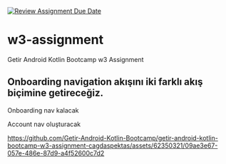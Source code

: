 [![Review Assignment Due Date](https://classroom.github.com/assets/deadline-readme-button-24ddc0f5d75046c5622901739e7c5dd533143b0c8e959d652212380cedb1ea36.svg)](https://classroom.github.com/a/USlt-hrg)
# w3-assignment
Getir Android Kotlin Bootcamp w3 Assignment

## Onboarding navigation akışını iki farklı akış biçimine getireceğiz. 
Onboarding nav kalacak

Account nav oluşturacak




https://github.com/Getir-Android-Kotlin-Bootcamp/getir-android-kotlin-bootcamp-w3-assignment-cagdaspektas/assets/62350321/09ae3e67-057e-486e-87d9-a4f52600c7d2

